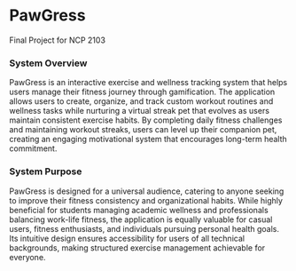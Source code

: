 # PawGress
Final Project for NCP 2103

### System Overview
  PawGress is an interactive exercise and wellness tracking system that helps users manage their
fitness journey through gamification. The application allows users to create, organize, and track custom
workout routines and wellness tasks while nurturing a virtual streak pet that evolves as users maintain
consistent exercise habits. By completing daily fitness challenges and maintaining workout streaks, users
can level up their companion pet, creating an engaging motivational system that encourages long-term
health commitment.

### System Purpose
  PawGress is designed for a universal audience, catering to anyone seeking to improve their fitness
consistency and organizational habits. While highly beneficial for students managing academic wellness
and professionals balancing work-life fitness, the application is equally valuable for casual users, fitness
enthusiasts, and individuals pursuing personal health goals. Its intuitive design ensures accessibility for
users of all technical backgrounds, making structured exercise management achievable for everyone.
